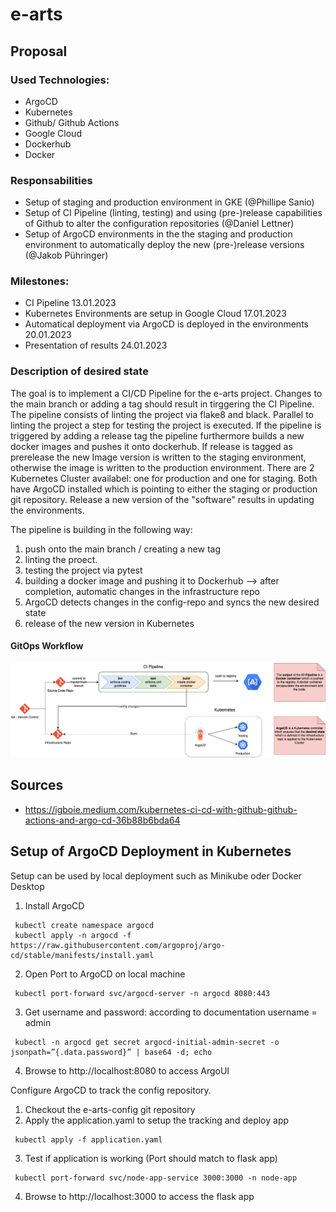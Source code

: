 # e-arts 

## Proposal

### Used Technologies:
- ArgoCD
- Kubernetes
- Github/ Github Actions
- Google Cloud
- Dockerhub
- Docker

### Responsabilities
- Setup of staging and production environment in GKE (@Phillipe Sanio)
- Setup of CI Pipeline (linting, testing) and using (pre-)release capabilities of Github to alter the configuration repositories (@Daniel Lettner)
- Setup of ArgoCD environments in the the staging and production environment to automatically deploy the new (pre-)release versions (@Jakob Pühringer)

### Milestones:
- CI Pipeline 13.01.2023
- Kubernetes Environments are setup in Google Cloud 17.01.2023
- Automatical deployment via ArgoCD is deployed in the environments 20.01.2023
- Presentation of results 24.01.2023

### Description of desired state

The goal is to implement a CI/CD Pipeline for the e-arts project. Changes to the main branch or adding a tag should result in tirggering the CI Pipeline. The pipeline consists of linting the project via flake8 and black. Parallel to linting the project a step for testing the project is executed. If the pipeline is triggered by adding a release tag the pipeline furthermore builds a new docker images and pushes it onto dockerhub. If release is tagged as prerelease the new Image version is written to the staging environment, otherwise the image is written to the production environment. There are 2 Kubernetes Cluster availabel: one for production and one for staging. Both have ArgoCD installed which is pointing to either the staging or production git repository. Release a new version of the "software" results in updating the environments.
 
The pipeline is building in the following way:
1. push onto the main branch / creating a new tag
2. linting the proect. 
3. testing the project via pytest 
4. building a docker image and pushing it to Dockerhub --> after completion, automatic changes in the infrastructure repo
5. ArgoCD detects changes in the config-repo and syncs the new desired state
6. release of the new version in Kubernetes

#### GitOps Workflow 

![GitOpsWorkflow](/ressources/GitOpsWorkflow.png)

## Sources
* https://igboie.medium.com/kubernetes-ci-cd-with-github-github-actions-and-argo-cd-36b88b6bda64


## Setup of ArgoCD Deployment in Kubernetes

Setup can be used by local deployment such as Minikube oder Docker Desktop

1. Install ArgoCD
```
 kubectl create namespace argocd
 kubectl apply -n argocd -f https://raw.githubusercontent.com/argoproj/argo-cd/stable/manifests/install.yaml
 ```

2. Open Port to ArgoCD on local machine
```
 kubectl port-forward svc/argocd-server -n argocd 8080:443
 ```

3. Get username and password: according to documentation username = admin
```
 kubectl -n argocd get secret argocd-initial-admin-secret -o jsonpath=”{.data.password}” | base64 -d; echo
```

4. Browse to http://localhost:8080 to access ArgoUI

Configure ArgoCD to track the config repository.

1. Checkout the e-arts-config git repository
2. Apply the application.yaml to setup the tracking and deploy app
```
 kubectl apply -f application.yaml
 ```
3. Test if application is working (Port should match to flask app)
```
 kubectl port-forward svc/node-app-service 3000:3000 -n node-app
 ```
4. Browse to http://localhost:3000 to access the flask app
